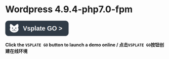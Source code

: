 # Wordpress 4.9.4-php7.0-fpm

<a href="https://www.vsplate.com/?docker-compose=https://github.com/vsplate/dcenvs/wordpress/4.9.4-php7.0-fpm"><img alt="VSPLATE GO" src="https://raw.githubusercontent.com/vsplate/images/master/vsgo_btn.png" width="200px"></a>

**Click the `VSPLATE GO` button to launch a demo online / 点击`VSPLATE GO`按钮创建在线环境**